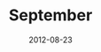 ---
title: September
description: I designed an experimental layout made in 2012 for September Magazine.
client: 
skills: September Magazine
  - Web Design
  - User Interface
date: 2012-08-23
finished: true
layout: work
permalink: false
thumbnail: static/september.jpg
---